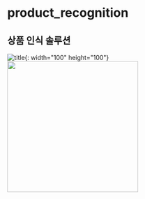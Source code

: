 # product_recognition

상품 인식 솔루션
------------------------------

![title](https://user-images.githubusercontent.com/70895373/185269096-12686b63-6d02-4b33-816f-64689e9874c9.jpg){: width="100" height="100"}
<img src="https://user-images.githubusercontent.com/70895373/185269096-12686b63-6d02-4b33-816f-64689e9874c9.jpg" width="300" height="300">
